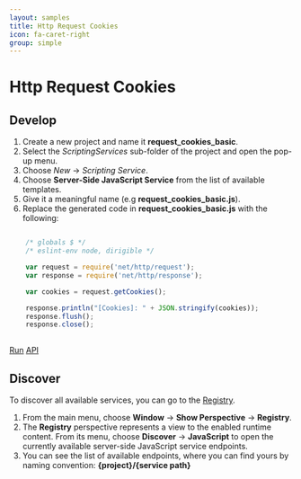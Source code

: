 ```yaml
---
layout: samples
title: Http Request Cookies
icon: fa-caret-right
group: simple
---
```


Http Request Cookies
===

Develop
--

1. Create a new project and name it **request_cookies_basic**.
2. Select the *ScriptingServices* sub-folder of the project and open the pop-up menu.
3. Choose *New* -> *Scripting Service*.
4. Choose **Server-Side JavaScript Service** from the list of available templates.
5. Give it a meaningful name (e.g **request_cookies_basic.js**).
6. Replace the generated code in **request_cookies_basic.js** with the following:

```javascript

	/* globals $ */
	/* eslint-env node, dirigible */

	var request = require('net/http/request');
	var response = require('net/http/response');

	var cookies = request.getCookies();

	response.println("[Cookies]: " + JSON.stringify(cookies));
	response.flush();
	response.close();
	
```

<div class="btn-toolbar pull-right">
	<a class="btn btn-warning" href="http://dirigible.eclipse.org/services/web/registry/anonymous.html?git=https://github.com/dirigiblelabs/sample_net_http_request_cookies_basic.git">Run</a>
	<a class="btn btn-info" href="http://www.dirigible.io/api/http_request.html">API</a>
</div>

Discover
--
To discover all available services, you can go to the [Registry](../help/registry.html).

1. From the main menu, choose **Window** -> **Show Perspective** -> **Registry**.
2. The **Registry** perspective represents a view to the enabled runtime content. From its menu, choose **Discover** -> **JavaScript** to open the currently available server-side JavaScript service endpoints.
3. You can see the list of available endpoints, where you can find yours by naming convention: **{project}/{service path}**
